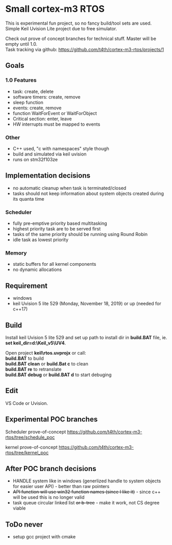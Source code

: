 # Small cortex-m3 RTOS

This is experimental fun project, so no fancy build/tool sets are used.  
Simple Keil Uvision Lite project due to free simulator.

Check out prove of concept branches for technical stuff. Master will be empty until 1.0.  
Task tracking via github: https://github.com/t4th/cortex-m3-rtos/projects/1

## Goals

### 1.0 Features
* task: create, delete
* software timers: create, remove
* sleep function
* events: create, remove
* function WaitForEvent or WaitForObject
* Critical section: enter, leave
* HW interrupts must be mapped to events

### Other
* C++ used, "c with namespaces" style though
* build and simulated via keil uvision
* runs on stm32f103ze

## Implementation decisions
* no automatic cleanup when task is terminated/closed
* tasks should not keep information about system objects created during its quanta time

### Scheduler
* fully pre-emptive priority based multitasking
* highest priority task are to be served first
* tasks of the same priority should be running using Round Robin
* idle task as lowest priority

### Memory
* static buffers for all kernel components
* no dynamic allocations

## Requirement
* windows
* keil Uvision 5 lite 529 (Monday, November 18, 2019) or up (needed for c++17)

## Build
Install keil Uvision 5 lite 529 and set up path to install dir in **build.BAT** file,
 ie. **set keil_dir=d:\Keil_v5\UV4**.  

Open project **keil\rtos.uvprojx** or call:  
**build.BAT** to build  
**build.BAT clean** or **build.Bat c** to clean  
**build.BAT re** to retranslate  
**build.BAT debug** or **build.BAT d** to start debuging  

## Edit
VS Code or Uvision.

## Experimental POC branches
Scheduler prove-of-concept
https://github.com/t4th/cortex-m3-rtos/tree/schedule_poc

kernel prove-of-concept
https://github.com/t4th/cortex-m3-rtos/tree/kernel_poc

## After POC branch decisions
* HANDLE system like in windows (generlized handle to system objects for easier user API) - better than raw pointers
* ~~API function will use win32 function names (since I like it)~~ - since c++ will be used this is no longer valid
* task queue circular linked list ~~or b-tree~~ - make it work, not CS degree viable

## ToDo never
- setup gcc project with cmake
